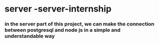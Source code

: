 # server -server-internship
### in the server part of this project, we can make the connection between postgresql and node js in a simple and understandable way

